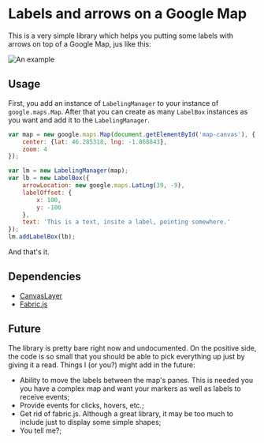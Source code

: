 # Labels and arrows on a Google Map

This is a very simple library which helps you putting some labels with arrows on top of a Google Map, jus like this:

![An example](https://cldup.com/9VptmryaR6.png)

## Usage

First, you add an instance of `LabelingManager` to your instance of `google.maps.Map`. After that you can create as many `LabelBox` instances as you want and add it to the `LabelingManager`.

```javascript
var map = new google.maps.Map(document.getElementById('map-canvas'), {
    center: {lat: 46.285318, lng: -1.868843},
    zoom: 4
});

var lm = new LabelingManager(map);
var lb = new LabelBox({
    arrowLocation: new google.maps.LatLng(39, -9),
    labelOffset: {
        x: 100,
        y: -100
    },
    text: 'This is a text, insite a label, pointing somewhere.'
});
lm.addLabelBox(lb);
```

And that's it.

## Dependencies

* [CanvasLayer](https://github.com/brendankenny/CanvasLayer)
* [Fabric.js](http://fabricjs.com/)

## Future

The library is pretty bare right now and undocumented. On the positive side, the code is so small that you should be able to pick everything up just by giving it a read. Things I (or you?) might add in the future:

 * Ability to move the labels between the map's panes. This is needed you you have a complex map and want your markers as well as labels to receive events;
 * Provide events for clicks, hovers, etc.;
 * Get rid of fabric.js. Although a great library, it may be too much to include just to display some simple shapes;
 * You tell me?;